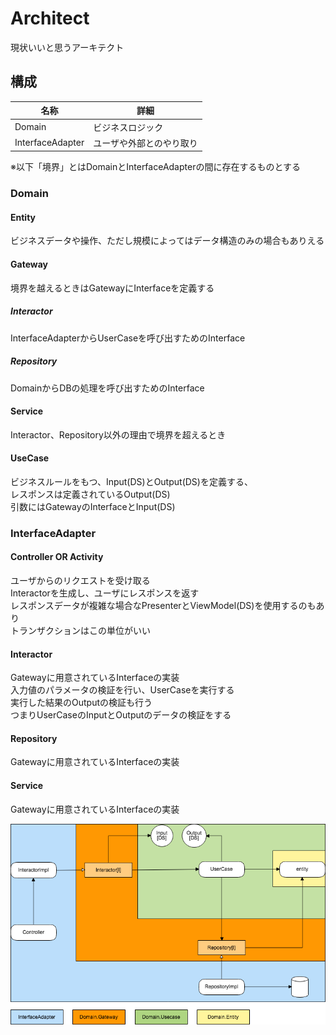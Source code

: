 # Architect

現状いいと思うアーキテクト


## 構成

|名称|詳細|
|---|---|
|Domain|ビジネスロジック|
|InterfaceAdapter|ユーザや外部とのやり取り|

※以下「境界」とはDomainとInterfaceAdapterの間に存在するものとする

### Domain

#### Entity

ビジネスデータや操作、ただし規模によってはデータ構造のみの場合もありえる

#### Gateway

境界を越えるときはGatewayにInterfaceを定義する

##### Interactor

InterfaceAdapterからUserCaseを呼び出すためのInterface

##### Repository

DomainからDBの処理を呼び出すためのInterface

#### Service

Interactor、Repository以外の理由で境界を超えるとき

#### UseCase

ビジネスルールをもつ、Input(DS)とOutput(DS)を定義する、<br />
レスポンスは定義されているOutput(DS)<br />
引数にはGatewayのInterfaceとInput(DS)

### InterfaceAdapter

#### Controller OR Activity

ユーザからのリクエストを受け取る<br />
Interactorを生成し、ユーザにレスポンスを返す<br />
レスポンスデータが複雑な場合なPresenterとViewModel(DS)を使用するのもあり<br />
トランザクションはこの単位がいい

#### Interactor

Gatewayに用意されているInterfaceの実装<br />
入力値のパラメータの検証を行い、UserCaseを実行する<br />
実行した結果のOutputの検証も行う<br />
つまりUserCaseのInputとOutputのデータの検証をする


#### Repository

Gatewayに用意されているInterfaceの実装

#### Service

Gatewayに用意されているInterfaceの実装

<img src="/Architect.png" alt="イメージ">